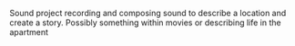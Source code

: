 Sound project recording and composing sound to describe a location and create a story. Possibly something within movies or describing life in the apartment 